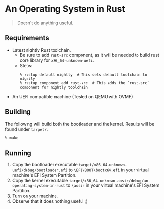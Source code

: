 # An Operating System in Rust
> Doesn't do anything useful.

## Requirements
- Latest nightly Rust toolchain.
    - Be sure to add `rust-src` component, as it will be needed to build rust core library for `x86_64-unknown-uefi`.
    - Steps:
      ```console
      % rustup default nightly  # This sets default toolchain to nightly
      % rustup component add rust-src  # This adds the `rust-src` component for nightly toolchain
      ```
- An UEFI compatible machine (Tested on QEMU with OVMF)

## Building
The following will build both the bootloader and the kernel. Results will be found under `target/`.
```console
% make
```

## Running
1. Copy the bootloader executable `target/x86_64-unknown-uefi/debug/bootloader.efi` to `\EFI\BOOT\bootx64.efi` in your virtual machine's EFI System Partition.
1. Copy the kernel executable `target/x86_64-unknown-aosir/debug/an-operating-system-in-rust` to `\aosir` in your virtual machine's EFI System Partition.
1. Turn on your machine.
1. Observe that it does nothing useful ;)
